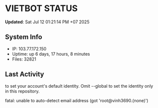 # VIETBOT STATUS
**Updated**: Sat Jul 12 01:21:14 PM +07 2025

## System Info
- IP: 103.77.172.150
- Uptime: up 6 days, 17 hours, 8 minutes
- Files: 32821

## Last Activity

to set your account's default identity.
Omit --global to set the identity only in this repository.

fatal: unable to auto-detect email address (got 'root@vinh3690.(none)')
